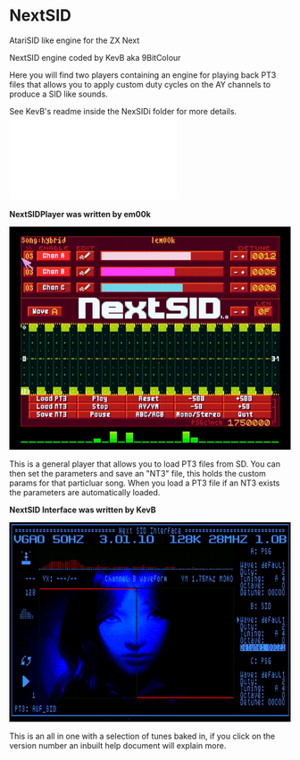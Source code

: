 # NextSID
 AtariSID like engine for the ZX Next

 NextSID engine coded by KevB aka 9BitColour

 Here you will find two players containing an engine for playing back PT3 files that allows you to apply custom duty cycles on the AY channels to produce a SID like sounds.

 See KevB's readme inside the NexSIDi folder for more details. ![KevB's ReadMe](NextSIDi/NextSIDi-v1.0c.txt)

 **NextSIDPlayer was written by em00k**

![NextSIDPlayer](NextSIDplayer.png)

 This is a general player that allows you to load PT3 files from SD. You can then set the parameters and save an "NT3" file, this holds the custom params for that particluar song. When you load a PT3 file if an NT3 exists the parameters are automatically loaded. 

 **NextSID Interface was written by KevB**
 
![NextSID Interface](NextSIDi.png)

 This is an all in one with a selection of tunes baked in, if you click on the version number an inbuilt help document will explain more. 

